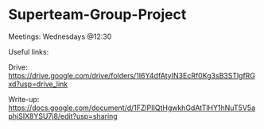 # Superteam-Group-Project

Meetings: Wednesdays @12:30 

Useful links:

Drive:
https://drive.google.com/drive/folders/1I6Y4dfAtyIN3EcRf0Kg3sB3STlgfRGxd?usp=drive_link

Write-up:
https://docs.google.com/document/d/1FZlPIIQtHgwkhGdAtTlHY1hNuT5V5aphjSIX8YSU7j8/edit?usp=sharing
